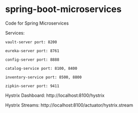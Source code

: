 # spring-boot-microservices
Code for Spring Microservices

Services: 

	vault-server port: 8200
	
	eureka-server port: 8761
	
	config-server port: 8888
	
	catalog-service port: 8100, 8400
	
	inventory-service port: 8500, 8800
	
	zipkin-server port: 9411

Hystrix Dashboard: http://localhost:8100/hystrix

Hystrix Streams: http://localhost:8100/actuator/hystrix.stream
